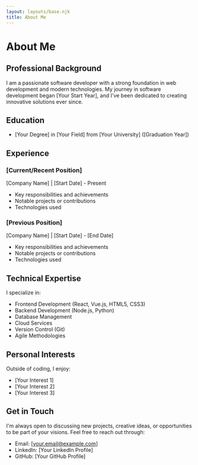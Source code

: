 ```yaml
---
layout: layouts/base.njk
title: About Me
---
```


# About Me

## Professional Background
I am a passionate software developer with a strong foundation in web development and modern technologies. My journey in software development began [Your Start Year], and I've been dedicated to creating innovative solutions ever since.

## Education
- [Your Degree] in [Your Field] from [Your University] ([Graduation Year])

## Experience
### [Current/Recent Position]
[Company Name] | [Start Date] - Present
- Key responsibilities and achievements
- Notable projects or contributions
- Technologies used

### [Previous Position]
[Company Name] | [Start Date] - [End Date]
- Key responsibilities and achievements
- Notable projects or contributions
- Technologies used

## Technical Expertise
I specialize in:
- Frontend Development (React, Vue.js, HTML5, CSS3)
- Backend Development (Node.js, Python)
- Database Management
- Cloud Services
- Version Control (Git)
- Agile Methodologies

## Personal Interests
Outside of coding, I enjoy:
- [Your Interest 1]
- [Your Interest 2]
- [Your Interest 3]

## Get in Touch
I'm always open to discussing new projects, creative ideas, or opportunities to be part of your visions. Feel free to reach out through:
- Email: [your.email@example.com]
- LinkedIn: [Your LinkedIn Profile]
- GitHub: [Your GitHub Profile]
